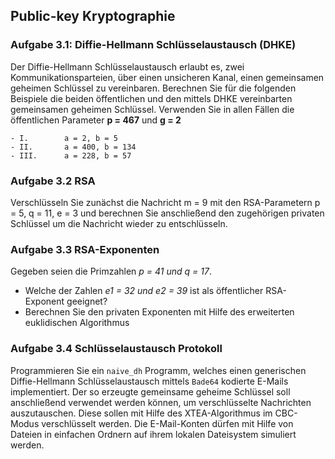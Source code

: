 ## Public-key Kryptographie

### Aufgabe 3.1: Diffie-Hellmann Schlüsselaustausch (DHKE)
Der Diffie-Hellmann Schlüsselaustausch erlaubt es, zwei Kommunikationsparteien, über einen unsicheren Kanal, einen gemeinsamen geheimen Schlüssel zu vereinbaren.
Berechnen Sie für die folgenden Beispiele die beiden öffentlichen und den mittels DHKE vereinbarten gemeinsamen geheimen Schlüssel. Verwenden Sie in allen Fällen die öffentlichen Parameter **p = 467** und **g = 2**

```
- I. 		a = 2, b = 5
- II.		a = 400, b = 134
- III.		a = 228, b = 57
```

### Aufgabe 3.2 RSA
Verschlüsseln Sie zunächst die Nachricht m = 9 mit den RSA-Parametern
p = 5, q = 11, e = 3
und berechnen Sie anschließend den zugehörigen privaten Schlüssel um die Nachricht wieder zu entschlüsseln.

### Aufgabe 3.3 RSA-Exponenten
Gegeben seien die Primzahlen *p = 41 und q = 17*.

- Welche der Zahlen *e1 = 32 und e2 = 39* ist als öffentlicher RSA-Exponent geeignet?
- Berechnen Sie den privaten Exponenten mit Hilfe des erweiterten euklidischen Algorithmus

### Aufgabe 3.4 Schlüsselaustausch Protokoll
Programmieren Sie ein `naive_dh` Programm, welches einen generischen Diffie-Hellmann Schlüsselaustausch mittels `Bade64` kodierte E-Mails implementiert.
Der so erzeugte gemeinsame geheime Schlüssel soll anschließend verwendet werden können, um verschlüsselte Nachrichten auszutauschen. Diese sollen mit Hilfe des XTEA-Algorithmus im CBC-Modus verschlüsselt werden.
Die E-Mail-Konten dürfen mit Hilfe von Dateien in einfachen Ordnern auf ihrem lokalen Dateisystem simuliert werden.